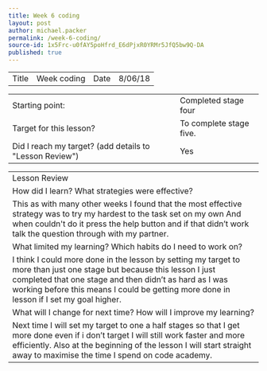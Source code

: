 ```yaml
---
title: Week 6 coding
layout: post
author: michael.packer
permalink: /week-6-coding/
source-id: 1x5Frc-u0fAY5poHfrd_E6dPjxR0YRMr5JfQ5bw9Q-DA
published: true
---
```

<table>
  <tr>
    <td>Title</td>
    <td>Week coding</td>
    <td>Date</td>
    <td>8/06/18</td>
  </tr>
</table>


<table>
  <tr>
    <td>Starting point:</td>
    <td>Completed stage four</td>
  </tr>
  <tr>
    <td>Target for this lesson?</td>
    <td>To complete stage five.</td>
  </tr>
  <tr>
    <td>Did I reach my target? 
(add details to "Lesson Review")</td>
    <td> Yes </td>
  </tr>
</table>


<table>
  <tr>
    <td>Lesson Review</td>
  </tr>
  <tr>
    <td>How did I learn? What strategies were effective? </td>
  </tr>
  <tr>
    <td>This as with many other weeks I found that the most effective strategy was to try my hardest to the task set on my own And when couldn't do it press the help button and if that didn’t work talk the question through with my partner.</td>
  </tr>
  <tr>
    <td>What limited my learning? Which habits do I need to work on? </td>
  </tr>
  <tr>
    <td>I think I could more done in the lesson by setting my target to more than just one stage but because this lesson I just completed that one stage and then didn’t as hard as I was working before this means I could be getting more done in lesson if I set my goal higher.</td>
  </tr>
  <tr>
    <td>What will I change for next time? How will I improve my learning?</td>
  </tr>
  <tr>
    <td>Next time I will set my target to one a half stages so that I get more done even if i don’t target I will still work faster and more efficiently. Also at the beginning of the lesson I will start straight away to maximise the time I spend on code academy.</td>
  </tr>
</table>


